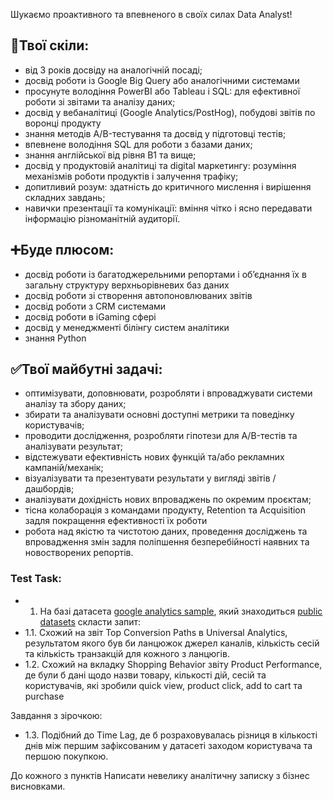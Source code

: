 Шукаємо проактивного  та впевненого в своїх силах Data Analyst!

## 💪Твої скіли:
- від 3 років досвіду на аналогічній посаді;
- досвід роботи із Google Big Query або аналогічними системами
- просунуте володіння PowerBI або Tableau і SQL: для ефективної роботи зі звітами та аналізу даних;
- досвід у вебаналітиці (Google Analytics/PostHog), побудові звітів по воронці продукту
- знання методів A/B-тестування та досвід у підготовці тестів;
- впевнене володіння SQL для роботи з базами даних;
- знання англійської від рівня B1 та вище;
- досвід у продуктовій аналітиці та digital маркетингу: розуміння механізмів роботи продуктів і залучення трафіку;
- допитливий розум: здатність до критичного мислення і вирішення складних завдань;
- навички презентації та комунікації: вміння чітко і ясно передавати інформацію різноманітній аудиторії.

## ➕Буде плюсом:
- досвід роботи із багатоджерельними репортами і обʼєднання їх в загальну структуру верхньорівневих баз даних
- досвід роботи зі створення автопоновлюваних звітів
- досвід роботи з CRM системами
- досвід роботи в iGaming сфері
- досвід у менеджменті білінгу систем аналітики
- знання Python

## ✅Твої майбутні задачі:
- оптимізувати, доповнювати, розробляти і впроваджувати системи аналізу та збору даних;
- збирати та аналізувати основні доступні метрики та поведінку користувачів;
- проводити дослідження, розробляти гіпотези для A/B-тестів та аналізувати результат;
- відстежувати ефективність нових функцій та/або рекламних кампаній/механік;
- візуалізувати та презентувати результати у вигляді звітів / дашбордів;
- аналізувати дохідність нових впроваджень по окремим проєктам;
- тісна колаборація з командами продукту, Retention та Acquisition задля покращення ефективності їх роботи
- робота над якістю та чистотою даних, проведення досліджень та впровадження змін задля поліпшення безперебійності наявних та новостворених репортів.



### Test Task:

- 1. На базі датасета [google analytics sample](https://console.cloud.google.com/bigquery?p=bigquery-public-data&d=google_analytics_sample&page=dataset), який знаходиться [public datasets](https://cloud.google.com/bigquery/docs/quickstarts/query-public-dataset-console#open_a_public_dataset) скласти запит:
- 1.1. Схожий на звіт Top Conversion Paths в Universal Analytics, результатом якого був би ланцюжок джерел каналів, кількість сесій та кількість транзакцій для кожного з ланцюгів.
- 1.2. Схожий на вкладку Shopping Behavior звіту Product Performance, де були б дані щодо назви товару, кількості дій, сесій та користувачів, які зробили quick view, product click, add to cart та purchase

Завдання з зірочкою:

- 1.3. Подібний до Time Lag, де б розраховувалась різниця в  кількості днів між першим зафіксованим у датасеті заходом користувача та першою покупкою.

До кожного з пунктів Написати невелику аналітичну записку з бізнес висновками.